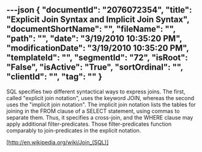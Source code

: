 ---json
{
  "documentId": "2076072354",
  "title": "Explicit Join Syntax and Implicit Join Syntax",
  "documentShortName": "",
  "fileName": "",
  "path": "",
  "date": "3/19/2010 10:35:20 PM",
  "modificationDate": "3/19/2010 10:35:20 PM",
  "templateId": "",
  "segmentId": "72",
  "isRoot": "False",
  "isActive": "True",
  "sortOrdinal": "",
  "clientId": "",
  "tag": ""
}
---

SQL specifies two different syntactical ways to express joins. The first, called &quot;explicit join notation&quot;, uses the keyword JOIN, whereas the second uses the &quot;implicit join notation&quot;. The implicit join notation lists the tables for joining in the FROM clause of a SELECT statement, using commas to separate them. Thus, it specifies a cross-join, and the WHERE clause may apply additional filter-predicates. Those filter-predicates function comparably to join-predicates in the explicit notation.

[http://en.wikipedia.org/wiki/Join_(SQL)]

